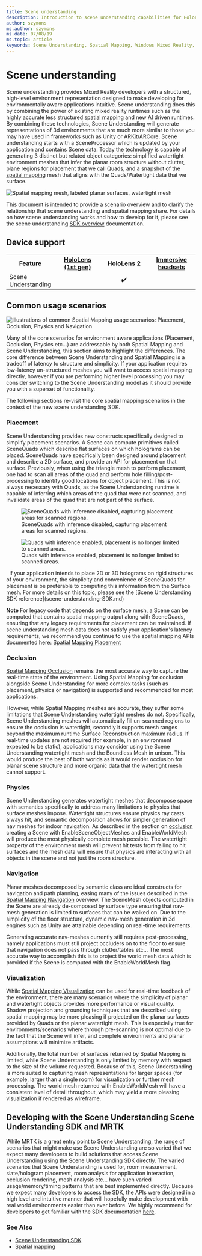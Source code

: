 ```yaml
---
title: Scene understanding
description: Introduction to scene understanding capabilities for HoloLens
author: szymons
ms.author: szymons
ms.date: 07/08/19
ms.topic: article
keywords: Scene Understanding, Spatial Mapping, Windows Mixed Reality, Unity
---
```


# Scene understanding

Scene understanding provides Mixed Reality developers with a structured, high-level environment representation designed to make developing for environmentally aware applications intuitive. Scene understanding does this by combining the power of existing mixed reality runtimes such as the highly accurate less structured [spatial mapping](spatial-mapping.md) and new AI driven runtimes. By combining these technologies, Scene Understanding will generate representations of 3d environments that are much more similar to those you may have used in frameworks such as Unity or ARKit/ARCore. Scene understanding starts with a SceneProcessor which is updated by your application and contains Scene data. Today the technology is capable of generating 3 distinct but related object categories: simplified watertight environment meshes that infer the planar room structure without clutter, plane regions for placement that we call Quads, and a snapshot of the [spatial mapping](spatial-mapping.md) mesh that aligns with the Quads/Watertight data that we surface.

![Spatial mapping mesh, labeled planar surfaces, watertight mesh](images/SUScenarios.png)

This document is intended to provide a scenario overview and to clarify the relationship that scene understanding and spatial mapping share. For details on how scene understanding works and how to develop for it, please see the scene understanding [SDK overview](scene-understanding-SDK.md) documentation.

## Device support

<table>
<tr>
<th>Feature</th><th style="width:150px"> <a href="hololens-hardware-details.md">HoloLens (1st gen)</a></th><th style="width:150px">HoloLens 2</th><th style="width:150px"> <a href="immersive-headset-hardware-details.md">Immersive headsets</a></th>
</tr><tr>
<td> Scene Understanding</td><td style="text-align: center;">️</td><td style="text-align: center;"> ✔️</td><td style="text-align: center;"></td>
</tr>
</table>

## Common usage scenarios

![Illustrations of common Spatial Mapping usage scenarios: Placement, Occlusion, Physics and Navigation](images/sm-concepts-1000px.png)

Many of the core scenarios for environment aware applications (Placement, Occlusion, Physics etc...) are addressable by both Spatial Mapping and Scene Understanding, this section aims to highlight the differences. The core difference between Scene Understanding and Spatial Mapping is a tradeoff of latency to structure and simplicity. If your application requires low-latency un-structured meshes you will want to access spatial mapping directly, however if you are performing higher level processing you may consider switching to the Scene Understanding model as it should provide you with a superset of functionality.

 The following sections re-visit the core spatial mapping scenarios in the context of the new scene understanding SDK.

### Placement

Scene Understanding provides new constructs specifically designed to simplify placement scenarios. A Scene can compute primitives called SceneQuads which describe flat surfaces on which holograms can be placed. SceneQuads have specifically been designed around placement and describe a 2D surface, and provide an API for placement on that surface. Previously, when using the triangle mesh to perform placement, one had to scan all areas of the quad and perform hole filling/post-processing to identify good locations for object placement. This is not always necessary with Quads, as the Scene Understanding runtime is capable of inferring which areas of the quad that were not scanned, and invalidate areas of the quad that are not part of the surface.

<figure><img src="images/SUQuads.png" alt="SceneQuads with inference disabled, capturing placement areas for scanned regions." />
<figcaption>SceneQuads with inference disabled, capturing placement areas for scanned regions.</figcaption></figure>

<figure><img src="images/SUWatertight.png" alt="Quads with inference enabled, placement is no longer limited to scanned areas." />
<figcaption>Quads with inference enabled, placement is no longer limited to scanned areas.</figcaption></figure>
&nbsp;
If your application intends to place 2D or 3D holograms on rigid structures of your environment, the simplicity and convenience of SceneQuads for placement is be preferable to computing this information from the Surface mesh. For more details on this topic, please see the [Scene Understanding SDK reference](scene-understanding-SDK.md)

**Note** For legacy code that depends on the surface mesh, a Scene can be computed that contains spatial mapping output along with SceneQuads, ensuring that any legacy requirements for placement can be maintained. If scene understanding mesh data does not satisfy your application's latency requirements, we recommend you continue to use the spatial mapping APIs documented here: [Spatial Mapping Placement](spatial-mapping.md#Placement)

### Occlusion

[Spatial Mapping Occlusion](spatial-mapping.md#Occlusion) remains the most accurate way to capture the real-time state of the environment. Using Spatial Mapping for occlusion alongside Scene Understanding for more complex tasks (such as placement, physics or navigation) is supported and recommended for most applications.

However, while Spatial Mapping meshes are accurate, they suffer some limitations that Scene Understanding watertight meshes do not. Specifically, Scene Understanding meshes will automatically fill un-scanned regions to ensure the occlusion is watertight, secondly it supports mesh ranges beyond the maximum runtime Surface Reconstruction maximum radius. If real-time updates are not required (for example, in an environment expected to be static), applications may consider using the Scene Understanding watertight mesh and the Boundless Mesh in unison. This would produce the best of both worlds as it would render occlusion for planar scene structure and more organic data that the watertight mesh cannot support.

### Physics

Scene Understanding generates watertight meshes that decompose space with semantics specifically to address many limitations to physics that surface meshes impose. Watertight structures ensure physics ray casts always hit, and semantic decomposition allows for simpler generation of nav meshes for indoor navigation. As described in the section on [occlusion](#Occlusion) creating a Scene with EnableSceneObjectMeshes and EnableWorldMesh will produce the most physically complete mesh possible. The watertight property of the environment mesh will prevent hit tests from failing to hit surfaces and the mesh data will ensure that physics are interacting with all objects in the scene and not just the room structure.

### Navigation

Planar meshes decomposed by semantic class are ideal constructs for navigation and path planning, easing many of the issues described in the [Spatial Mapping Navigation](spatial-mapping.md#Navigation) overview. The SceneMesh objects computed in the Scene are already de-composed by surface type ensuring that nav-mesh generation is limited to surfaces that can be walked on. Due to the simplicity of the floor structure, dynamic nav-mesh generation in 3d engines such as Unity are attainable depending on real-time requirements.

Generating accurate nav-meshes currently still requires post-processing, namely applications must still project occluders on to the floor to ensure that navigation does not pass through clutter/tables etc... The most accurate way to accomplish this is to project the world mesh data which is provided if the Scene is computed with the EnableWorldMesh flag.

### Visualization

While [Spatial Mapping Visualization](spatial-mapping.md#Visualization) can be used for real-time feedback of the environment, there are many scenarios where the simplicity of planar and watertight objects provides more performance or visual quality. Shadow projection and grounding techniques that are described using spatial mapping may be more pleasing if projected on the planar surfaces provided by Quads or the planar watertight mesh. This is especially true for environments/scenarios where through pre-scanning is not optimal due to the fact that the Scene will infer, and complete environments and planar assumptions will minimize artifacts.

Additionally, the total number of surfaces returned by Spatial Mapping is limited, while Scene Understanding is only limited by memory with respect to the size of the volume requested. Because of this, Scene Understanding is more suited to capturing mesh representations for larger spaces (for example, larger than a single room) for visualization or further mesh processing. The world mesh returned with EnableWorldMesh will have a consistent level of detail throughout, which may yield a more pleasing visualization if rendered as wireframe.

## Developing with the Scene Understanding Scene Understanding SDK and MRTK

While MRTK is a great entry point to Scene Understanding, the range of scenarios that might make use Scene Understanding are so varied that we expect many developers to build solutions that access Scene Understanding using the Scene Understanding SDK directly. The varied scenarios that Scene Understanding is used for, room measurement, slate/hologram placement, room analysis for application interaction, occlusion rendering, mesh analysis etc... have such varied usage/memory/timing patterns that are best implemented directly. Because we expect many developers to access the SDK, the APIs were designed in a high level and intuitive manner that will hopefully make development with real world environments easier than ever before. We highly recommend for developers to get familiar with the SDK documentation [here](scene-understanding-SDK.md).

### See Also

* [Scene Understanding SDK](scene-understanding-SDK.md)
* [Spatial mapping](spatial-mapping.md)
